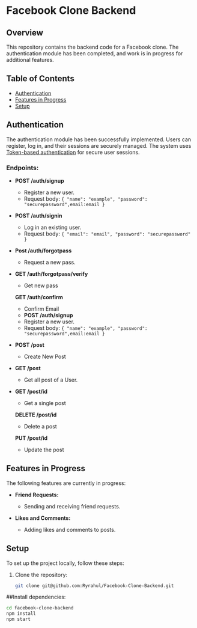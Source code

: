 # Facebook Clone Backend

## Overview

This repository contains the backend code for a Facebook clone. The authentication module has been completed, and work is in progress for additional features.

## Table of Contents

- [Authentication](#authentication)
- [Features in Progress](#features-in-progress)
- [Setup](#setup)

## Authentication

The authentication module has been successfully implemented. Users can register, log in, and their sessions are securely managed. The system uses [Token-based authentication](https://jwt.io/introduction/) for secure user sessions.

### Endpoints:

- **POST /auth/signup**

  - Register a new user.
  - Request body: `{ "name": "example", "password": "securepassword",email:email }`

- **POST /auth/signin**

  - Log in an existing user.
  - Request body: `{ "email": "email", "password": "securepassword" }`

- **Post /auth/forgotpass**

  - Request a new pass.

- **GET /auth/forgotpass/verify**

  - Get new pass

  **GET /auth/confirm**

  - Confirm Email
  - **POST /auth/signup**
  - Register a new user.
  - Request body: `{ "name": "example", "password": "securepassword",email:email }`

- **POST /post**
  - Create New Post
- **GET /post**

  - Get all post of a User.

- **GET /post/id**

  - Get a single post

  **DELETE /post/id**

  - Delete a post

  **PUT /post/id**

  - Update the post

## Features in Progress

The following features are currently in progress:

- **Friend Requests:**

  - Sending and receiving friend requests.

- **Likes and Comments:**
  - Adding likes and comments to posts.

## Setup

To set up the project locally, follow these steps:

1. Clone the repository:
   ```bash
   git clone git@github.com:Ryrahul/Facebook-Clone-Backend.git
   ```

##Install dependencies:

```bash
cd facebook-clone-backend
npm install
npm start
```

